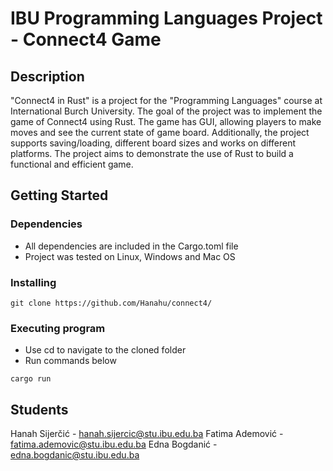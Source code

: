 # IBU Programming Languages Project - Connect4 Game


## Description
"Connect4 in Rust" is a project for the "Programming Languages" course at International Burch University. The goal of the project was to implement the game of Connect4 using Rust. The game has GUI, allowing players to make moves and see the current state of game board. Additionally, the project supports saving/loading, different board sizes and works on different platforms. The project aims to demonstrate the use of Rust to build a functional and efficient game.

## Getting Started

### Dependencies

* All dependencies are included in the Cargo.toml file
* Project was tested on Linux, Windows and Mac OS

### Installing

```
git clone https://github.com/Hanahu/connect4/
```


### Executing program

* Use cd to navigate to the cloned folder
* Run commands below
```
cargo run
```



## Students

Hanah Sijerčić - [hanah.sijercic@stu.ibu.edu.ba](mailto:hanah.sijercic@stu.ibu.edu.ba)
Fatima Ademović - [fatima.ademovic@stu.ibu.edu.ba](mailto:fatima.ademovic@stu.ibu.edu.ba)
Edna Bogdanić - [edna.bogdanic@stu.ibu.edu.ba](mailto:edna.bogdanic@stu.ibu.edu.ba)

